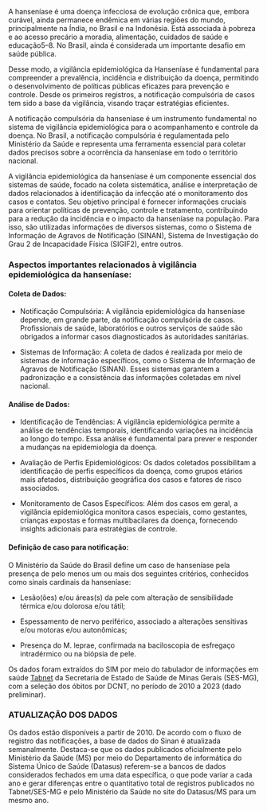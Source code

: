 A hanseníase é uma doença infecciosa de evolução crônica que, embora curável, ainda permanece endêmica em várias regiões do mundo, principalmente na Índia, no Brasil e na Indonésia. Está associada à pobreza e ao acesso precário a moradia, alimentação, cuidados de saúde e educação5–8. No Brasil, ainda é considerada um importante desafio em saúde pública. 

Desse modo, a vigilância epidemiológica da Hanseníase é fundamental para compreender a prevalência, incidência e distribuição da doença, permitindo o desenvolvimento de políticas públicas eficazes para prevenção e controle. Desde os primeiros registros, a notificação compulsória de casos tem sido a base da vigilância, visando traçar estratégias eficientes. 

A notificação compulsória da hanseníase é um instrumento fundamental no sistema de vigilância epidemiológica para o acompanhamento e controle da doença. No Brasil, a notificação compulsória é regulamentada pelo Ministério da Saúde e representa uma ferramenta essencial para coletar dados precisos sobre a ocorrência da hanseníase em todo o território nacional. 

A vigilância epidemiológica da hanseníase é um componente essencial dos sistemas de saúde, focado na coleta sistemática, análise e interpretação de dados relacionados à identificação da infecção até o monitoramento dos casos e contatos. Seu objetivo principal é fornecer informações cruciais para orientar políticas de prevenção, controle e tratamento, contribuindo para a redução da incidência e o impacto da hanseníase na população. Para isso, são utilizadas informações de diversos sistemas, como o Sistema de Informação de Agravos de Notificação (SINAN), Sistema de Investigação do Grau 2 de Incapacidade Física (SIGIF2), entre outros.  

### Aspectos importantes relacionados à vigilância epidemiológica da hanseníase: 
#### __Coleta de Dados__: 

* Notificação Compulsória: A vigilância epidemiológica da hanseníase depende, em grande parte, da notificação compulsória de casos. Profissionais de saúde, laboratórios e outros serviços de saúde são obrigados a informar casos diagnosticados às autoridades sanitárias. 

* Sistemas de Informação: A coleta de dados é realizada por meio de sistemas de informação específicos, como o Sistema de Informação de Agravos de Notificação (SINAN). Esses sistemas garantem a padronização e a consistência das informações coletadas em nível nacional. 

#### __Análise de Dados__: 

* Identificação de Tendências: A vigilância epidemiológica permite a análise de tendências temporais, identificando variações na incidência ao longo do tempo. Essa análise é fundamental para prever e responder a mudanças na epidemiologia da doença. 

* Avaliação de Perfis Epidemiológicos: Os dados coletados possibilitam a identificação de perfis específicos da doença, como grupos etários mais afetados, distribuição geográfica dos casos e fatores de risco associados. 

* Monitoramento de Casos Específicos: Além dos casos em geral, a vigilância epidemiológica monitora casos especiais, como gestantes, crianças expostas e formas multibacilares da doença, fornecendo insights adicionais para estratégias de controle. 

#### __Definição de caso para notificação__: 


O Ministério da Saúde do Brasil define um caso de hanseníase pela presença de pelo menos um ou mais dos seguintes critérios, conhecidos como sinais cardinais da hanseníase: 

* Lesão(ões) e/ou áreas(s) da pele com alteração de sensibilidade térmica e/ou dolorosa e/ou tátil; 

* Espessamento de nervo periférico, associado a alterações sensitivas e/ou motoras e/ou autonômicas; 

* Presença do M. leprae, confirmada na baciloscopia de esfregaço intradérmico ou na biópsia de pele. 

Os dados foram extraídos do SIM por meio do tabulador de informações em saúde [Tabnet](http://vigilancia.saude.mg.gov.br/index.php/informacoes-de-saude/informacoes-de-saude-tabnet-mg/) da Secretaria de Estado de Saúde de Minas Gerais (SES-MG), com a seleção dos óbitos por DCNT, no período de 2010 a 2023 (dado preliminar).

### ATUALIZAÇÃO DOS DADOS

Os dados estão disponíveis a partir de 2010. De acordo com o fluxo de registro das notificações, a base de dados do Sinan é atualizada semanalmente. Destaca-se que os dados publicados oficialmente pelo Ministério da Saúde (MS) por meio do Departamento de informática do Sistema Único de Saúde (Datasus) referem-se a bancos de dados considerados fechados em uma data específica, o que pode variar a cada ano e gerar diferenças entre o quantitativo total de registros publicados no Tabnet/SES-MG e pelo Ministério da Saúde no site do Datasus/MS para um mesmo ano.